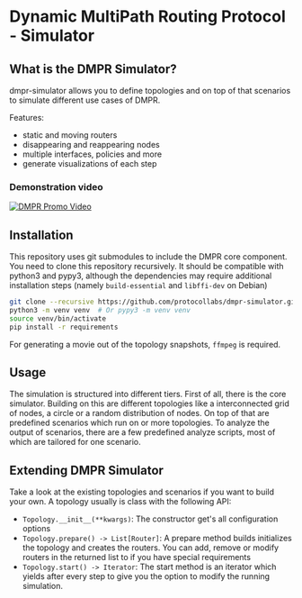 # Dynamic MultiPath Routing Protocol - Simulator

## What is the DMPR Simulator?

dmpr-simulator allows you to define topologies and on top of that scenarios to
simulate different use cases of DMPR.

Features:

* static and moving routers
* disappearing and reappearing nodes
* multiple interfaces, policies and more
* generate visualizations of each step

### Demonstration video

[![DMPR Promo Video](http://img.youtube.com/vi/PypxZ2UQi3E/0.jpg)](https://www.youtube.com/watch?v=PypxZ2UQi3E)

## Installation

This repository uses git submodules to include the DMPR core component. You need
to clone this repository recursively. It should be compatible with python3 and
pypy3, although the dependencies may require additional installation steps
(namely `build-essential` and `libffi-dev` on Debian)

```bash
git clone --recursive https://github.com/protocollabs/dmpr-simulator.git
python3 -m venv venv  # Or pypy3 -m venv venv
source venv/bin/activate
pip install -r requirements
```

For generating a movie out of the topology snapshots, `ffmpeg` is required.

## Usage

The simulation is structured into different tiers. First of all, there is the
core simulator. Building on this are different topologies like a interconnected
grid of nodes, a circle or a random distribution of nodes. On top of that are
predefined scenarios which run on or more topologies. To analyze the output
of scenarios, there are a few predefined analyze scripts, most of which are
tailored for one scenario.

## Extending DMPR Simulator

Take a look at the existing topologies and scenarios if you want to build your
own. A topology usually is class with the following API: 
- `Topology.__init__(**kwargs)`: The constructor get's all configuration options
- `Topology.prepare() -> List[Router]`: A prepare method builds initializes the
  topology and creates the routers. You can add, remove or modify routers in
  the returned list to if you have special requirements
- `Topology.start() -> Iterator`: The start method is an iterator which yields
  after every step to give you the option to modify the running simulation.

